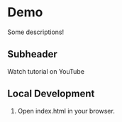 # Demo

Some descriptions!

## Subheader

Watch tutorial on YouTube

## Local Development
1. Open index.html in your browser.